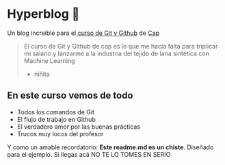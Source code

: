 # Hyperblog 💚
Un blog increíble para el[ curso de Git y Github](https://www.instagram.com/balltze/?hl=es-la " curso de Git y Github") de [Cap](https://www.instagram.com/balltze/?hl=es-la "Cap!")
> El curso de Git y Github de cap es lo que me hacía falta para triplicar mi salario y lanzarme a la industria del tejido de lana sintética con Machine Learning
> - niñita

## En este curso vemos de todo
* Todos los comandos de Git
* El flujo de trabajo en Github
* El verdadero amor por las buenas prácticas
* Trucos muy locos del profesor

Y como un amable recordatorio: **Este readme.md es un chiste**.  Diseñado para el ejemplo. Si llegas acá NO TE LO TOMES EN SERIO 